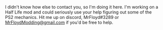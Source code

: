 I didn't know how else to contact you, so I'm doing it here. 
I'm working on a Half Life mod and could seriously use your help figuring out some of the PS2 mechanics.
Hit me up on discord, MrFloyd#3289 or MrFloydModding@gmail.com if you'd be free to help.
